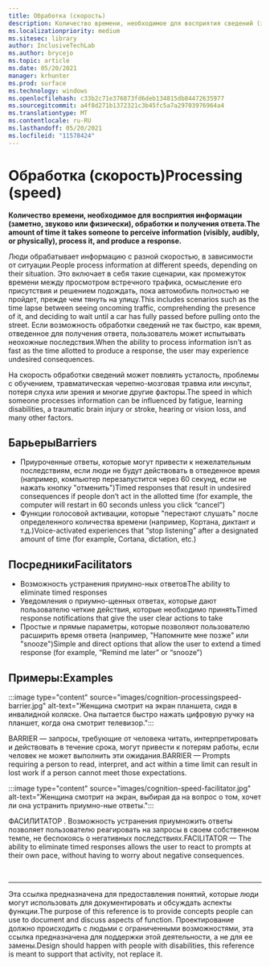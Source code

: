 ```yaml
---
title: Обработка (скорость)
description: Количество времени, необходимое для восприятия сведений (заметно, звуково или физически), обработки и получения ответа
ms.localizationpriority: medium
ms.sitesec: library
author: InclusiveTechLab
ms.author: brycejo
ms.topic: article
ms.date: 05/20/2021
manager: krhunter
ms.prod: surface
ms.technology: windows
ms.openlocfilehash: c33b2c71e376873fd6deb134815db84472635977
ms.sourcegitcommit: a4f8d271b1372321c3b45fc5a7a29703976964a4
ms.translationtype: MT
ms.contentlocale: ru-RU
ms.lasthandoff: 05/20/2021
ms.locfileid: "11578424"
---
```

# <a name="processing-speed"></a><span data-ttu-id="bde92-103">Обработка (скорость)</span><span class="sxs-lookup"><span data-stu-id="bde92-103">Processing (speed)</span></span>

**<span data-ttu-id="bde92-104">Количество времени, необходимое для восприятия информации (заметно, звуково или физически), обработки и получения ответа.</span><span class="sxs-lookup"><span data-stu-id="bde92-104">The amount of time it takes someone to perceive information (visibly, audibly, or physically), process it, and produce a response.</span></span>**

<span data-ttu-id="bde92-105">Люди обрабатывает информацию с разной скоростью, в зависимости от ситуации.</span><span class="sxs-lookup"><span data-stu-id="bde92-105">People process information at different speeds, depending on their situation.</span></span> <span data-ttu-id="bde92-106">Это включает в себя такие сценарии, как промежуток времени между просмотром встречного трафика, осмысление его присутствия и решением подождать, пока автомобиль полностью не пройдет, прежде чем тянуть на улицу.</span><span class="sxs-lookup"><span data-stu-id="bde92-106">This includes scenarios such as the time lapse between seeing oncoming traffic, comprehending the presence of it, and deciding to wait until a car has fully passed before pulling onto the street.</span></span> <span data-ttu-id="bde92-107">Если возможность обработки сведений не так быстро, как время, отведенное для получения ответа, пользователь может испытывать неохожные последствия.</span><span class="sxs-lookup"><span data-stu-id="bde92-107">When the ability to process information isn’t as fast as the time allotted to produce a response, the user may experience undesired consequences.</span></span>

<span data-ttu-id="bde92-108">На скорость обработки сведений может повлиять усталость, проблемы с обучением, травматическая черепно-мозговая травма или инсульт, потеря слуха или зрения и многие другие факторы.</span><span class="sxs-lookup"><span data-stu-id="bde92-108">The speed in which someone processes information can be influenced by fatigue, learning disabilities, a traumatic brain injury or stroke, hearing or vision loss, and many other factors.</span></span>

## <a name="barriers"></a><span data-ttu-id="bde92-109">Барьеры</span><span class="sxs-lookup"><span data-stu-id="bde92-109">Barriers</span></span>

* <span data-ttu-id="bde92-110">Приуроченные ответы, которые могут привести к нежелательным последствиям, если люди не будут действовать в отведенное время (например, компьютер перезапустится через 60 секунд, если не нажать кнопку "отменить")</span><span class="sxs-lookup"><span data-stu-id="bde92-110">Timed responses that result in undesired consequences if people don’t act in the allotted time (for example, the computer will restart in 60 seconds unless you click “cancel”)</span></span>
* <span data-ttu-id="bde92-111">Функции голосовой активации, которые "перестают слушать" после определенного количества времени (например, Кортана, диктант и т.д.)</span><span class="sxs-lookup"><span data-stu-id="bde92-111">Voice-activated experiences that “stop listening” after a designated amount of time (for example, Cortana, dictation, etc.)</span></span>

## <a name="facilitators"></a><span data-ttu-id="bde92-112">Посредники</span><span class="sxs-lookup"><span data-stu-id="bde92-112">Facilitators</span></span>

* <span data-ttu-id="bde92-113">Возможность устранения приумно-ных ответов</span><span class="sxs-lookup"><span data-stu-id="bde92-113">The ability to eliminate timed responses</span></span>
* <span data-ttu-id="bde92-114">Уведомления о приумно-щенных ответах, которые дают пользователю четкие действия, которые необходимо принять</span><span class="sxs-lookup"><span data-stu-id="bde92-114">Timed response notifications that give the user clear actions to take</span></span>
* <span data-ttu-id="bde92-115">Простые и прямые параметры, которые позволяют пользователю расширить время ответа (например, "Напомните мне позже" или "snooze")</span><span class="sxs-lookup"><span data-stu-id="bde92-115">Simple and direct options that allow the user to extend a timed response (for example, “Remind me later” or “snooze”)</span></span>

## <a name="examples"></a><span data-ttu-id="bde92-116">Примеры:</span><span class="sxs-lookup"><span data-stu-id="bde92-116">Examples</span></span>

:::image type="content" source="images/cognition-processingspeed-barrier.jpg" alt-text="Женщина смотрит на экран планшета, сидя в инвалидной коляске. Она пытается быстро нажать цифровую ручку на планшет, когда она смотрит телевизор.":::

<span data-ttu-id="bde92-119">BARRIER — запросы, требующие от человека читать, интерпретировать и действовать в течение срока, могут привести к потерям работы, если человек не может выполнить эти ожидания.</span><span class="sxs-lookup"><span data-stu-id="bde92-119">BARRIER — Prompts requiring a person to read, interpret, and act within a time limit can result in lost work if a person cannot meet those expectations.</span></span>

:::image type="content" source="images/cognition-speed-facilitator.jpg" alt-text="Женщина смотрит на экран, выбирая да на вопрос о том, хочет ли она устранить приумно-ные ответы.":::

<span data-ttu-id="bde92-121">ФАСИЛИТАТОР . Возможность устранения приумножить ответы позволяет пользователю реагировать на запросы в своем собственном темпе, не беспокоясь о негативных последствиях.</span><span class="sxs-lookup"><span data-stu-id="bde92-121">FACILITATOR — The ability to eliminate timed responses allows the user to react to prompts at their own pace, without having to worry about negative consequences.</span></span>


&nbsp;

[comment]: # (Заявление footer)
___
<span data-ttu-id="bde92-123">Эта ссылка предназначена для предоставления понятий, которые люди могут использовать для документировать и обсуждать аспекты функции.</span><span class="sxs-lookup"><span data-stu-id="bde92-123">The purpose of this reference is to provide concepts people can use to document and discuss aspects of function.</span></span> <span data-ttu-id="bde92-124">Проектирование должно происходить с людьми с ограниченными возможностями, эта ссылка предназначена для поддержки этой деятельности, а не для ее замены.</span><span class="sxs-lookup"><span data-stu-id="bde92-124">Design should happen with people with disabilities, this reference is meant to support that activity, not replace it.</span></span> 